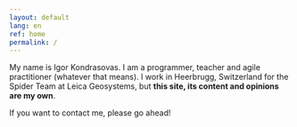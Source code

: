 ```yaml
---
layout: default
lang: en
ref: home
permalink: /
---
```


My name is Igor Kondrasovas. I am a programmer, teacher and agile practitioner (whatever that means). I work in Heerbrugg, Switzerland for the Spider Team at Leica Geosystems, but **this site, its content and opinions are my own**.

If you want to contact me, please go ahead!
